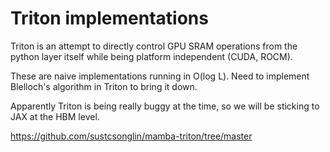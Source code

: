# Triton implementations

Triton is an attempt to directly control GPU SRAM operations from the python layer itself while being platform independent (CUDA, ROCM).

These are naive implementations running in O(log L). Need to implement Blelloch's algorithm in Triton to bring it down.

Apparently Triton is being really buggy at the time, so we will be sticking to JAX at the HBM level.

https://github.com/sustcsonglin/mamba-triton/tree/master